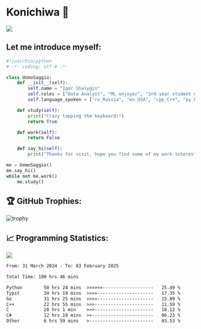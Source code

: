 # Konichiwa 👋
![](https://komarev.com/ghpvc/?username=IgorFandre&color=brightgreen)

## Let me introduce myself:
```py
#!/usr/bin/python
# -*- coding: utf-8 -*-

class UomoSaggio:
    def __init__(self):
        self.name = "Igor Shalygin"
        self.roles = ["Data Analyst", "ML enjoyer", "3rd year student of MIPT"]
        self.language_spoken = ["ru_Russia", "en_USA", "cpp_C++", "py_Python", "go_Golang"]

    def study(self):
        print("Crazy tapping the keyboard!")
        return True

    def work(self):
        return False

    def say_hi(self):
        print("Thanks for visit, hope you find some of my work interesting.")

me = UomoSaggio()
me.say_hi()
while not me.work()
    me.study()
```

## 🏆 GitHub Trophies:
![trophy](https://github-profile-trophy.vercel.app/?username=IgorFandre&title=MultiLanguage,Repositories,Commits,Experience,PullRequest,Reviews)

## 📈 Programming Statistics:

![](https://github-profile-summary-cards.vercel.app/api/cards/profile-details?username=IgorFandre&theme=solarized_dark)

<!--START_SECTION:waka-->

```txt
From: 31 March 2024 - To: 03 February 2025

Total Time: 190 hrs 46 mins

Python        50 hrs 24 mins  >>>>>>-------------------   25.49 %
Typst         34 hrs 19 mins  >>>>---------------------   17.35 %
Go            31 hrs 25 mins  >>>>---------------------   15.89 %
C++           22 hrs 55 mins  >>>----------------------   11.59 %
C             20 hrs 1 min    >>>----------------------   10.12 %
C#            12 hrs 19 mins  >>-----------------------   06.23 %
Other         6 hrs 59 mins   >------------------------   03.53 %
```

<!--END_SECTION:waka-->
